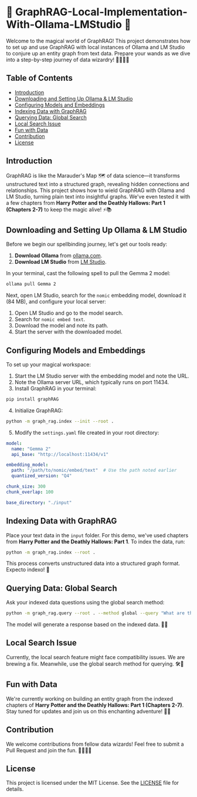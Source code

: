
# 🌟 GraphRAG-Local-Implementation-With-Ollama-LMStudio 🌟

Welcome to the magical world of GraphRAG! This project demonstrates how to set up and use GraphRAG with local instances of Ollama and LM Studio to conjure up an entity graph from text data. Prepare your wands as we dive into a step-by-step journey of data wizardry! 🧙‍♂️🧙‍♀️

## Table of Contents

- [Introduction](#introduction)
- [Downloading and Setting Up Ollama & LM Studio](#downloading-and-setting-up-ollama--lm-studio)
- [Configuring Models and Embeddings](#configuring-models-and-embeddings)
- [Indexing Data with GraphRAG](#indexing-data-with-graphrag)
- [Querying Data: Global Search](#querying-data-global-search)
- [Local Search Issue](#local-search-issue)
- [Fun with Data](#fun-with-data)
- [Contribution](#contribution)
- [License](#license)

## Introduction

GraphRAG is like the Marauder's Map 🗺️ of data science—it transforms unstructured text into a structured graph, revealing hidden connections and relationships. This project shows how to wield GraphRAG with Ollama and LM Studio, turning plain text into insightful graphs. We've even tested it with a few chapters from **Harry Potter and the Deathly Hallows: Part 1 (Chapters 2-7)** to keep the magic alive! ⚡📚

## Downloading and Setting Up Ollama & LM Studio

Before we begin our spellbinding journey, let's get our tools ready:

1. **Download Ollama** from [ollama.com](https://ollama.com).
2. **Download LM Studio** from [LM Studio](https://lmstudio.com).

In your terminal, cast the following spell to pull the Gemma 2 model:

```bash
ollama pull Gemma 2
```

Next, open LM Studio, search for the `nomic` embedding model, download it (84 MB), and configure your local server:

1. Open LM Studio and go to the model search.
2. Search for `nomic embed text`.
3. Download the model and note its path.
4. Start the server with the downloaded model.

## Configuring Models and Embeddings

To set up your magical workspace:

1. Start the LM Studio server with the embedding model and note the URL.
2. Note the Ollama server URL, which typically runs on port 11434.
3. Install GraphRAG in your terminal:

```bash
pip install graphRAG
```

4. Initialize GraphRAG:

```bash
python -m graph_rag.index --init --root .
```

5. Modify the `settings.yaml` file created in your root directory:

```yaml
model:
  name: "Gemma 2"
  api_base: "http://localhost:11434/v1"

embedding_model:
  path: "/path/to/nomic/embed/text"  # Use the path noted earlier
  quantized_version: "Q4"

chunk_size: 300
chunk_overlap: 100

base_directory: "./input"
```

## Indexing Data with GraphRAG

Place your text data in the `input` folder. For this demo, we've used chapters from **Harry Potter and the Deathly Hallows: Part 1**. To index the data, run:

```bash
python -m graph_rag.index --root .
```

This process converts unstructured data into a structured graph format. Expecto indexo! 🌟

## Querying Data: Global Search

Ask your indexed data questions using the global search method:

```bash
python -m graph_rag.query --root . --method global --query "What are the top themes in this story?"
```

The model will generate a response based on the indexed data. 🎤✨

## Local Search Issue

Currently, the local search feature might face compatibility issues. We are brewing a fix. Meanwhile, use the global search method for querying. 🛠️🔧

## Fun with Data

We're currently working on building an entity graph from the indexed chapters of **Harry Potter and the Deathly Hallows: Part 1 (Chapters 2-7)**. Stay tuned for updates and join us on this enchanting adventure! 🧩🔮

## Contribution

We welcome contributions from fellow data wizards! Feel free to submit a Pull Request and join the fun. 🧙‍♂️🧙‍♀️

## License

This project is licensed under the MIT License. See the [LICENSE](LICENSE) file for details.

